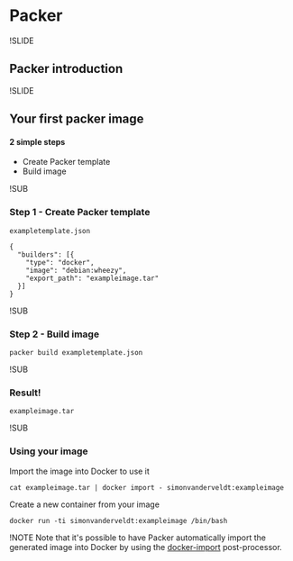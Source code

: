 # Packer


!SLIDE
## Packer introduction


!SLIDE
## Your first packer image
#### 2 simple steps

- Create Packer template
- Build image


!SUB
### Step 1 - Create Packer template
`exampletemplate.json`
```
{
  "builders": [{
    "type": "docker",
    "image": "debian:wheezy",
    "export_path": "exampleimage.tar"
  }]
}
```

!SUB
### Step 2 - Build image
```
packer build exampletemplate.json
```


!SUB
### Result! 
`exampleimage.tar`


!SUB
### Using your image
Import the image into Docker to use it

```
cat exampleimage.tar | docker import - simonvanderveldt:exampleimage
```

Create a new container from your image
```
docker run -ti simonvanderveldt:exampleimage /bin/bash
```

!NOTE
Note that it's possible to have Packer automatically import the generated image into Docker by using the [docker-import](http://www.packer.io/docs/post-processors/docker-import.html) post-processor.
